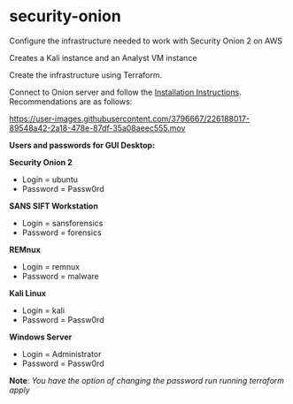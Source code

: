 # security-onion
Configure the infrastructure needed to work with Security Onion 2 on AWS

Creates a Kali instance and an Analyst VM instance

Create the infrastructure using Terraform.

Connect to Onion server and follow the [Installation Instructions](https://docs.securityonion.net/en/2.3/installation.html). Recommendations are as follows:

https://user-images.githubusercontent.com/3796667/226188017-89548a42-2a18-478e-87df-35a08aeec555.mov


**Users and passwords for GUI Desktop:**

**Security Onion 2**

* Login = ubuntu
* Password = Passw0rd

**SANS SIFT Workstation**

* Login = sansforensics
* Password = forensics

**REMnux**

* Login = remnux
* Password = malware

**Kali Linux**

* Login = kali
* Password = Passw0rd

**Windows Server**

* Login = Administrator
* Password = Passw0rd

**Note**: _You have the option of changing the password run running terraform apply_